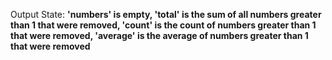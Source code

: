 Output State: **'numbers' is empty, 'total' is the sum of all numbers greater than 1 that were removed, 'count' is the count of numbers greater than 1 that were removed, 'average' is the average of numbers greater than 1 that were removed**